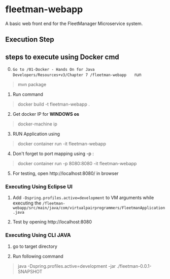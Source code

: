 # fleetman-webapp
A basic web front end for the FleetManager Microservice system.



## Execution Step


## steps to execute using Docker cmd
0. `Go to /01-Docker - Hands On for Java Developers/Resources+v3/Chapter 7 /fleetman-webapp   ` run

> mvn package 

1. Run command

> docker build  -t fleetman-webapp .

2. Get docker IP for **WINDOWS os**

> docker-machine ip

3. RUN Application using

> docker container run -it fleetman-webapp

4. Don't forget to port mapping using -p <hostport>:<DockerPort>

> docker container run -p 8080:8080 -it fleetman-webapp 

5. For testing, open http://localhost:8080/ in browser 

### Executing Using Eclipse UI

1. Add `-Dspring.profiles.active=development` to VM arguments while executing the `/fleetman-webapp/src/main/java/com/virtualpairprogrammers/FleetmanApplication.java`

2. Test by opening http://localhost:8080

### Executing Using CLI JAVA

1. go to target directory

2. Run following command

> java -Dspring.profiles.active=development -jar ./fleetman-0.0.1-SNAPSHOT


